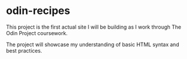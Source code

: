# odin-recipes

This project is the first actual site I will be building as I work through The Odin Project coursework.

The project will showcase my understanding of basic HTML syntax and best practices.